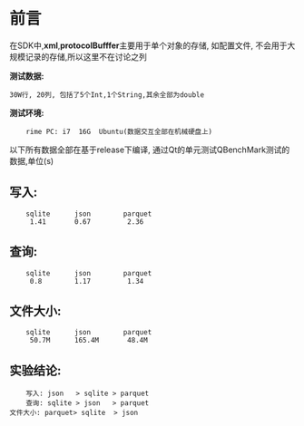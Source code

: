 # 前言


在SDK中,**xml**,**protocolBufffer**主要用于单个对象的存储, 如配置文件, 不会用于大规模记录的存储,所以这里不在讨论之列

**测试数据:**

    30W行, 20列, 包括了5个Int,1个String,其余全部为double


**测试环境:**

        rime PC: i7  16G  Ubuntu(数据交互全部在机械硬盘上)



以下所有数据全部在基于release下编译, 通过Qt的单元测试QBenchMark测试的数据,单位(s)

## 写入:

        sqlite		json		parquet
         1.41		0.67		 2.36

## 查询:

        sqlite		json		parquet
         0.8		1.17		 1.34

## 文件大小:

        sqlite		json		parquet
         50.7M		165.4M		 48.4M

## 实验结论:

        写入: json   > sqlite > parquet
        查询: sqlite > json   > parquet
    文件大小: parquet> sqlite  > json
